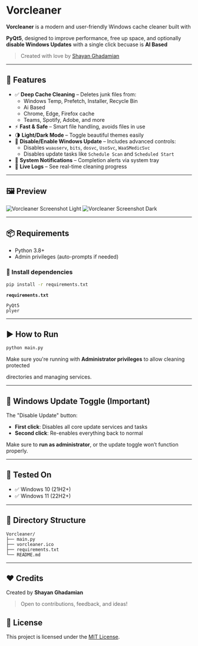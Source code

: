 #  Vorcleaner

**Vorcleaner** is a modern and user-friendly Windows cache cleaner built with 

**PyQt5**, designed to improve performance, free up space, and optionally **disable Windows Updates** with a single click becuase is **AI Based**
> Created with love by [Shayan Ghadamian](#)

---

## 🚀 Features

- ✅ **Deep Cache Cleaning** – Deletes junk files from:
  - Windows Temp, Prefetch, Installer, Recycle Bin
  - Ai Based
  - Chrome, Edge, Firefox cache
  - Teams, Spotify, Adobe, and more
- ⚡ **Fast & Safe** – Smart file handling, avoids files in use
- 🌗 **Light/Dark Mode** – Toggle beautiful themes easily
- 🔻 **Disable/Enable Windows Update** – Includes advanced controls:
  - Disables `wuauserv`, `bits`, `dosvc`, `UsoSvc`, `WaaSMedicSvc`
  - Disables update tasks like `Schedule Scan` and `Scheduled Start`
- 🔔 **System Notifications** – Completion alerts via system tray
- 💬 **Live Logs** – See real-time cleaning progress

---

## 🖼️ Preview

![Vorcleaner Screenshot Light](https://your-screenshot-link-here)
![Vorcleaner Screenshot Dark](https://your-screenshot-link-here)

---

## 📦 Requirements

- Python 3.8+
- Admin privileges (auto-prompts if needed)

### 🔧 Install dependencies

```bash
pip install -r requirements.txt
```

**`requirements.txt`**
```
PyQt5
plyer
```

---

## ▶️ How to Run

```bash
python main.py
```

Make sure you're running with **Administrator privileges** to allow cleaning protected 

directories and managing services.

---

## 🛑 Windows Update Toggle (Important)

The "Disable Update" button:
- **First click**: Disables all core update services and tasks
- **Second click**: Re-enables everything back to normal

Make sure to **run as administrator**, or the update toggle won’t function properly.

---

## 🧪 Tested On

- ✅ Windows 10 (21H2+)
- ✅ Windows 11 (22H2+)

---

## 📁 Directory Structure

```
Vorcleaner/
├── main.py
├── vorcleaner.ico
├── requirements.txt
└── README.md
```

---

## ❤️ Credits

Created by **Shayan Ghadamian**

> Open to contributions, feedback, and ideas!



## 📜 License

This project is licensed under the [MIT License](LICENSE).
